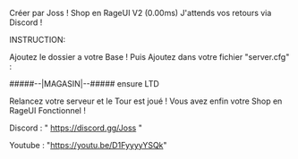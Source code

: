 Créer par Joss ! Shop en RageUI V2 (0.00ms) J'attends vos retours via Discord !

INSTRUCTION:

Ajoutez le dossier a votre Base ! Puis Ajoutez dans votre fichier "server.cfg" :

#####--|MAGASIN|--##### ensure LTD

Relancez votre serveur et le Tour est joué ! Vous avez enfin votre Shop en RageUI Fonctionnel !

Discord : " https://discord.gg/Joss "

Youtube : "https://youtu.be/D1FyyyyYSQk"
